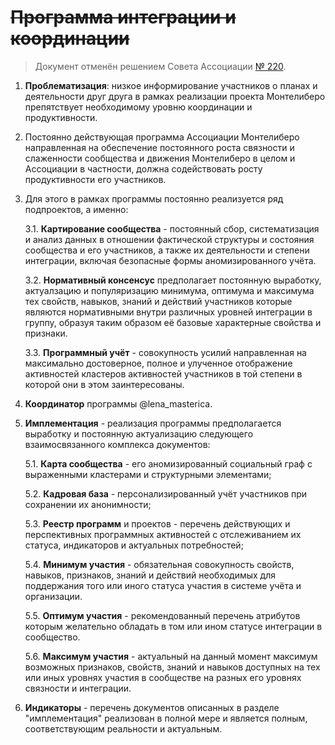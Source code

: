 # ~~Программа интеграции и координации~~

> Документ отменён решением Совета Ассоциации [№ 220](https://t.me/mtla_council_herald/49).

1. **Проблематизация**: низкое информирование участников о планах и деятельности друг друга в рамках реализации проекта
   Монтелиберо препятствует необходимому уровню координации и продуктивности.

2. Постоянно действующая программа Ассоциации Монтелиберо направленная на обеспечение постоянного роста связности и
   слаженности сообщества и движения Монтелиберо в целом и Ассоциации в частности, должна содействовать росту
   продуктивности его участников.

3. Для этого в рамках программы постоянно реализуется ряд подпроектов, а именно:

   3.1. **Картирование сообщества** - постоянный сбор, систематизация и анализ данных в отношении фактической структуры
   и состояния сообщества и его участников, а также их деятельности и степени интеграции, включая безопасные формы
   аномизированного учёта.

   3.2. **Нормативный консенсус** предполагает постоянную выработку, актуалзацию и популяризацию минимума, оптимума и
   максимума тех свойств, навыков, знаний и действий участников которые являются нормативными внутри различных уровней
   интеграции в группу, образуя таким образом её базовые характерные свойства и признаки.

   3.3. **Программный учёт** - совокупность усилий направленная на максимально достоверное, полное и улученное
   отображение активностей кластеров активностей участников в той степени в которой они в этом заинтересованы.

4. **Координатор** программы @lena_masterica.

5. **Имплементация** - реализация программы предполагается выработку и постоянную актуализацию следующего
   взаимосвязанного комплекса документов:

   5.1. **Карта сообщества** - его аномизированный социальный граф с выраженными кластерами и структурными элементами;

   5.2. **Кадровая база** - персонализированный учёт участников при сохранении их анонимности;

   5.3. **Реестр программ** и проектов - перечень действующих и перспективных программных активностей с отслеживанием их
   статуса, индикаторов и актуальных потребностей;

   5.4. **Минимум участия** - обязательная совокупность свойств, навыков, признаков, знаний и действий необходимых для
   поддержания того или иного статуса участия в системе учёта и организации.

   5.5. **Оптимум участия** - рекомендованный перечень атрибутов которым желательно обладать в том или ином статусе
   интеграции в сообщество.

   5.6. **Максимум участия** - актуальный на данный момент максимум возможных признаков, свойств, знаний и навыков
   доступных на тех или иных уровнях участия в сообществе на разных его уровнях связности и интеграции.

6. **Индикаторы** - перечень документов описанных в разделе "имплементация" реализован в полной мере и является полным,
   соответствующим реальности и актуальным. 
